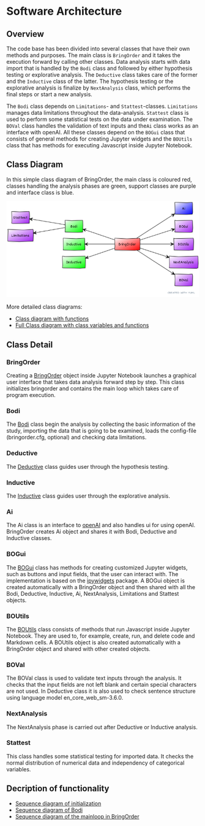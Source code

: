 # Software Architecture

## Overview
The code base has been divided into several classes that have their own methods and purposes.
The main class is `BringOrder` and it takes the execution forward by calling other classes.
Data analysis starts with data import that is handled by the `Bodi` class and followed by either hypothesis testing or explorative analysis. The `Deductive` class takes care of the former and the `Inductive` class of the latter. The hypothesis testing or the explorative analysis is finalize by `NextAnalysis` class, which performs the final steps or start a new analysis. 

The `Bodi` class depends on `Limitations`- and `Stattest`-classes. `Limitations` manages data limitations throughout the data-analysis. `Stattest` class is used to perform some statistical tests on the data under examination. The `BOVal` class handles the validation of text inputs and the`Ai` class works as an interface with openAI.
All these classes depend on the `BOGui` class that consists of general methods for creating Jupyter widgets and the `BOUtils` class that has methods for executing Javascript inside Jupyter Notebook.

## Class Diagram
In this simple class diagram of BringOrder, the main class is coloured red, classes handling the analysis phases are green, support classes are purple and interface class is blue.

![Class diagram](./pictures/classdiag_simple.png)

More detailed class diagrams:

- [Class diagram with functions](./pictures/classdiag_with_functions.png)
- [Full Class diagram with class variables and functions](./pictures/class_diagram_plain.png)

## Class Detail

### BringOrder
Creating a [BringOrder](https://github.com/Order-Team/bring-order/blob/main/bring_order/bringorder.py) object inside Jupyter Notebook launches a graphical user interface that takes data analysis forward step by step. This class initializes bringorder and contains the main loop which takes care of program execution.

### Bodi
The [Bodi](https://github.com/Order-Team/bring-order/blob/main/bring_order/bodi.py) class begin the analysis by collecting the basic information of the study, importing the data that is going to be examined, loads the config-file (bringorder.cfg, optional) and checking data limitations.

### Deductive
The [Deductive](https://github.com/Order-Team/bring-order/blob/main/bring_order/deductive.py) class guides user through the hypothesis testing.

### Inductive
The [Inductive](https://github.com/Order-Team/bring-order/blob/main/bring_order/inductive.py) class guides user through the explorative analysis.

### Ai
The Ai class is an interface to [openAI](https://openai.com/about) and also handles ui for using openAI. BringOrder creates Ai object and shares it with Bodi, Deductive and Inductive classes.

### BOGui
The [BOGui](https://github.com/Order-Team/bring-order/blob/main/bring_order/bogui.py) class has methods for creating customized Jupyter widgets, such as buttons and input fields, that the user can interact with.
The implementation is based on the [ipywidgets](https://ipywidgets.readthedocs.io/en/stable/) package.
A BOGui object is created automatically with a BringOrder object and then shared with all the Bodi, Deductive, Inductive, Ai, NextAnalysis, Limitations and Stattest objects.

### BOUtils
The [BOUtils](https://github.com/Order-Team/bring-order/blob/main/bring_order/boutils.py) class consists of methods that run Javascript inside Jupyter Notebook. They are used to, for example, create, run, and delete code and Markdown cells.
A BOUtils object is also created automatically with a BringOrder object and shared with other created objects.

### BOVal
The BOVal class is used to validate text inputs through the analysis. It checks that the input fields are not left blank and certain special characters are not used. In Deductive class it is also used to check sentence structure using language model en_core_web_sm-3.6.0.

### NextAnalysis
The NextAnalysis phase is carried out after Deductive or Inductive analysis.

### Stattest
This class handles some statistical testing for imported data. It checks the normal distribution of numerical data and independency of categorical variables.


## Decription of functionality

- [Sequence diagram of initialization](./pictures/BO_init_seqdiag.png)
- [Sequence diagram of Bodi](./pictures/BO_Bodi_seqdiag.png)
- [Sequence diagram of the mainloop in BringOrder](./pictures/BO_mainloop_seqdiag.png)
